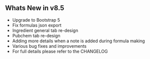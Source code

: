 Whats New in v8.5
--------------------------
- Upgrade to Bootstrap 5
- Fix formulas json export
- Ingredient general tab re-design
- Pubchem tab re-design
- Adding more details when a note is added during formula making
- Various bug fixes and improvements
- For full details please refer to the CHANGELOG
